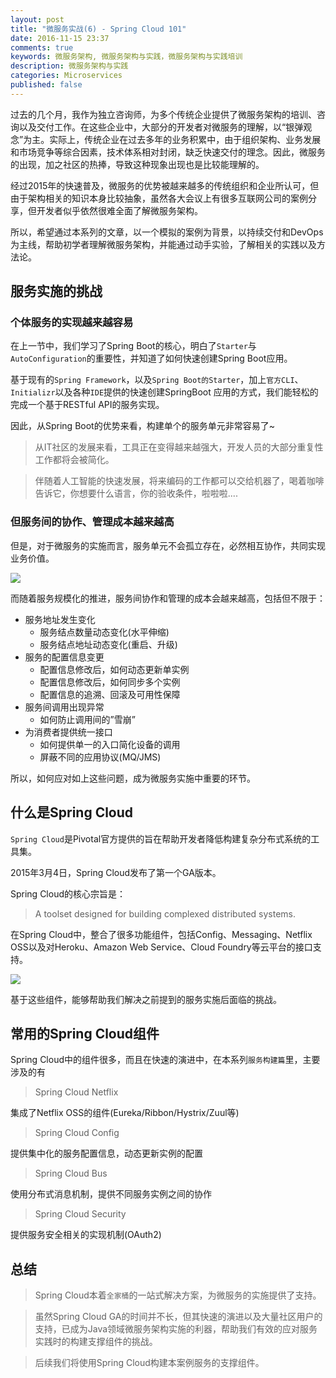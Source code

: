 ```yaml
---
layout: post
title: "微服务实战(6) - Spring Cloud 101"
date: 2016-11-15 23:37
comments: true
keywords: 微服务架构, 微服务架构与实践，微服务架构与实践培训
description: 微服务架构与实践
categories: Microservices
published: false
---
```


过去的几个月，我作为独立咨询师，为多个传统企业提供了微服务架构的培训、咨询以及交付工作。在这些企业中，大部分的开发者对微服务的理解，以“银弹观念”为主。实际上，传统企业在过去多年的业务积累中，由于组织架构、业务发展和市场竞争等综合因素，技术体系相对封闭，缺乏快速交付的理念。因此，微服务的出现，加之社区的热捧，导致这种现象出现也是比较能理解的。

经过2015年的快速普及，微服务的优势被越来越多的传统组织和企业所认可，但由于架构相关的知识本身比较抽象，虽然各大会议上有很多互联网公司的案例分享，但开发者似乎依然很难全面了解微服务架构。

所以，希望通过本系列的文章，以一个模拟的案例为背景，以持续交付和DevOps为主线，帮助初学者理解微服务架构，并能通过动手实验，了解相关的实践以及方法论。

<!-- More -->

## 服务实施的挑战


### 个体服务的实现越来越容易

在上一节中，我们学习了Spring Boot的核心，明白了```Starter```与```AutoConfiguration```的重要性，并知道了如何快速创建Spring Boot应用。

基于现有的```Spring Framework```，以及```Spring Boot的Starter```，加上```官方CLI```、 ```Initializr```以及各种```IDE```提供的快速创建SpringBoot 应用的方式，我们能轻松的完成一个基于RESTful API的服务实现。

因此，从Spring Boot的优势来看，构建单个的服务单元非常容易了~

> 从IT社区的发展来看，工具正在变得越来越强大，开发人员的大部分重复性工作都将会被简化。

> 伴随着人工智能的快速发展，将来编码的工作都可以交给机器了，喝着咖啡告诉它，你想要什么语言，你的验收条件，啦啦啦....


### 但服务间的协作、管理成本越来越高

但是，对于微服务的实施而言，服务单元不会孤立存在，必然相互协作，共同实现业务价值。

<img src="{{ root_url }}/images/microservice-in-action-with-spring/spring-boot/microservice-coordination-600-450.png" />


而随着服务规模化的推进，服务间协作和管理的成本会越来越高，包括但不限于：

* 服务地址发生变化
	* 服务结点数量动态变化(水平伸缩)
	* 服务结点地址动态变化(重启、升级)
* 服务的配置信息变更	
	* 配置信息修改后，如何动态更新单实例
	* 配置信息修改后，如何同步多个实例
	* 配置信息的追溯、回滚及可用性保障
* 服务间调用出现异常	
	* 如何防止调用间的”雪崩”
* 为消费者提供统一接口
	* 如何提供单一的入口简化设备的调用
	* 屏蔽不同的应用协议(MQ/JMS)	

所以，如何应对如上这些问题，成为微服务实施中重要的环节。


## 什么是Spring Cloud

```Spring Cloud```是Pivotal官方提供的旨在帮助开发者降低构建复杂分布式系统的工具集。

2015年3月4日，Spring Cloud发布了第一个GA版本。

Spring Cloud的核心宗旨是：

> A toolset designed for building complexed distributed systems.

在Spring Cloud中，整合了很多功能组件，包括Config、Messaging、Netflix OSS以及对Heroku、Amazon Web Service、Cloud Foundry等云平台的接口支持。

<img src="{{ root_url }}/images/microservice-in-action-with-spring/spring-boot/spring-cloud-components-600-450.png" />

基于这些组件，能够帮助我们解决之前提到的服务实施后面临的挑战。

## 常用的Spring Cloud组件

Spring Cloud中的组件很多，而且在快速的演进中，在本系列```服务构建篇```里，主要涉及的有

> Spring Cloud Netflix

集成了Netflix OSS的组件(Eureka/Ribbon/Hystrix/Zuul等)

> Spring Cloud Config

提供集中化的服务配置信息，动态更新实例的配置

> Spring Cloud Bus

使用分布式消息机制，提供不同服务实例之间的协作

> Spring Cloud Security

提供服务安全相关的实现机制(OAuth2)   


## 总结

> Spring Cloud本着```全家桶```的一站式解决方案，为微服务的实施提供了支持。

> 虽然Spring Cloud GA的时间并不长，但其快速的演进以及大量社区用户的支持，已成为Java领域微服务架构实施的利器，帮助我们有效的应对服务实践时的构建支撑组件的挑战。

> 后续我们将使用Spring Cloud构建本案例服务的支撑组件。